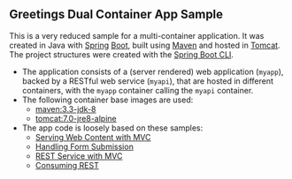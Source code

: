 ## Greetings Dual Container App Sample

This is a very reduced sample for a multi-container application. It was created in Java with [Spring](https://spring.io/) [Boot](https://spring.io/projects/spring-boot), built using [Maven](https://maven.apache.org/) and hosted in [Tomcat](https://tomcat.apache.org/). The project structures were created with the [Spring Boot CLI](https://docs.spring.io/spring-boot/docs/current/reference/html/cli-using-the-cli.html).

* The application consists of a (server rendered) web application (``myapp``), backed by a RESTful web service (``myapi``), that are hosted in different containers, with the ``myapp`` container calling the ``myapi`` container.
* The following container base images are used:
    * [maven:3.3-jdk-8](https://hub.docker.com/_/maven/)
    * [tomcat:7.0-jre8-alpine](https://hub.docker.com/r/_/tomcat/) 
* The app code is loosely based on these samples:
    * [Serving Web Content with MVC](https://spring.io/guides/gs/serving-web-content/)
    * [Handling Form Submission](https://spring.io/guides/gs/handling-form-submission/)
    * [REST Service with MVC](https://spring.io/guides/gs/actuator-service/)
    * [Consuming REST](https://spring.io/guides/gs/consuming-rest/)